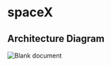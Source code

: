 # spaceX


## Architecture Diagram
![Blank document](https://user-images.githubusercontent.com/59242527/180150606-3c6deebd-f5cd-466f-9559-182039c24582.png)
